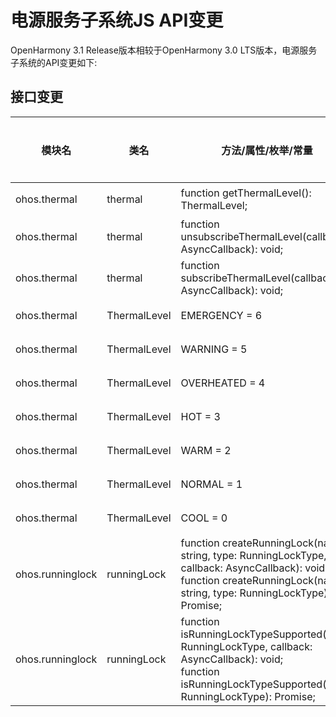 # 电源服务子系统JS API变更

OpenHarmony 3.1 Release版本相较于OpenHarmony 3.0 LTS版本，电源服务子系统的API变更如下:

## 接口变更

| 模块名 | 类名 | 方法/属性/枚举/常量 | 变更类型 |
|---|---|---|---|
| ohos.thermal | thermal | function getThermalLevel(): ThermalLevel; | 新增 |
| ohos.thermal | thermal | function unsubscribeThermalLevel(callback?: AsyncCallback<void>): void; | 新增 |
| ohos.thermal | thermal | function subscribeThermalLevel(callback: AsyncCallback<ThermalLevel>): void; | 新增 |
| ohos.thermal | ThermalLevel | EMERGENCY = 6 | 新增 |
| ohos.thermal | ThermalLevel | WARNING = 5 | 新增 |
| ohos.thermal | ThermalLevel | OVERHEATED = 4 | 新增 |
| ohos.thermal | ThermalLevel | HOT = 3 | 新增 |
| ohos.thermal | ThermalLevel | WARM = 2 | 新增 |
| ohos.thermal | ThermalLevel | NORMAL = 1 | 新增 |
| ohos.thermal | ThermalLevel | COOL = 0 | 新增 |
| ohos.runninglock | runningLock | function createRunningLock(name: string, type: RunningLockType, callback: AsyncCallback<RunningLock>): void;<br>function createRunningLock(name: string, type: RunningLockType): Promise<RunningLock>; | 新增 |
| ohos.runninglock | runningLock | function isRunningLockTypeSupported(type: RunningLockType, callback: AsyncCallback<boolean>): void;<br>function isRunningLockTypeSupported(type: RunningLockType): Promise<boolean>; | 新增 |
